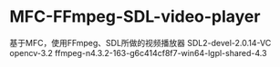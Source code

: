 # MFC-FFmpeg-SDL-video-player
基于MFC，使用FFmpeg、SDL所做的视频播放器
SDL2-devel-2.0.14-VC
opencv-3.2
ffmpeg-n4.3.2-163-g6c414cf8f7-win64-lgpl-shared-4.3
